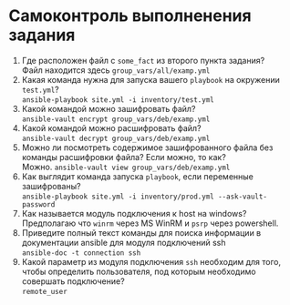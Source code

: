# Самоконтроль выполненения задания

1. Где расположен файл с `some_fact` из второго пункта задания?  
   Файл находится здесь `group_vars/all/examp.yml`  
2. Какая команда нужна для запуска вашего `playbook` на окружении `test.yml`?  
   `ansible-playbook site.yml -i inventory/test.yml`  
3. Какой командой можно зашифровать файл?  
   `ansible-vault encrypt group_vars/deb/examp.yml`  
4. Какой командой можно расшифровать файл?  
   `ansible-vault decrypt group_vars/deb/examp.yml`  
5. Можно ли посмотреть содержимое зашифрованного файла без команды расшифровки файла? Если можно, то как?  
   Можно. `ansible-vault view group_vars/deb/examp.yml`  
6. Как выглядит команда запуска `playbook`, если переменные зашифрованы?  
   `ansible-playbook site.yml -i inventory/prod.yml --ask-vault-password`  
7. Как называется модуль подключения к host на windows?  
   Предполагаю что `winrm` через MS WinRM и `psrp` через powershell.  
8. Приведите полный текст команды для поиска информации в документации ansible для модуля подключений ssh  
   `ansible-doc -t connection ssh`
9. Какой параметр из модуля подключения `ssh` необходим для того, чтобы определить пользователя, под которым необходимо совершать подключение?  
   `remote_user`
